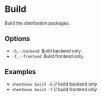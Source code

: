 # Build

Build the distribution packages.

## Options

- `-b,--backend`: Build backend only.
- `-f,--frontend`: Build frontend only.

## Examples

- `sheetbase build -b` // build backend only
- `sheetbase build -f` // build frontend only